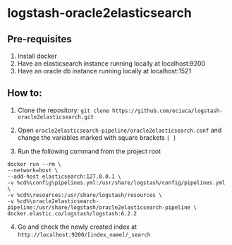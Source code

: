 # logstash-oracle2elasticsearch

## Pre-requisites

1. Install docker
2. Have an elasticsearch instance running locally at localhost:9200
3. Have an oracle db instance running locally at localhost:1521

## How to:

1. Clone the repository: `git clone https://github.com/eciuca/logstash-oracle2elasticsearch.git`

2. Open `oracle2elasticsearch-pipeline/oracle2elasticsearch.conf` and change the variables marked with square brackets `[ ]`

3. Run the following command from the project root

```
docker run --rm \
--network=host \
--add-host elasticsearch:127.0.0.1 \
-v %cd%\config\pipelines.yml:/usr/share/logstash/config/pipelines.yml \
-v %cd%\resources:/usr/share/logstash/resources \
-v %cd%\oracle2elasticsearch-pipeline:/usr/share/logstash/oracle2elasticsearch-pipeline \
docker.elastic.co/logstash/logstash:6.2.2
```

4. Go and check the newly created index at `http://localhost:9200/[index_name]/_search`
